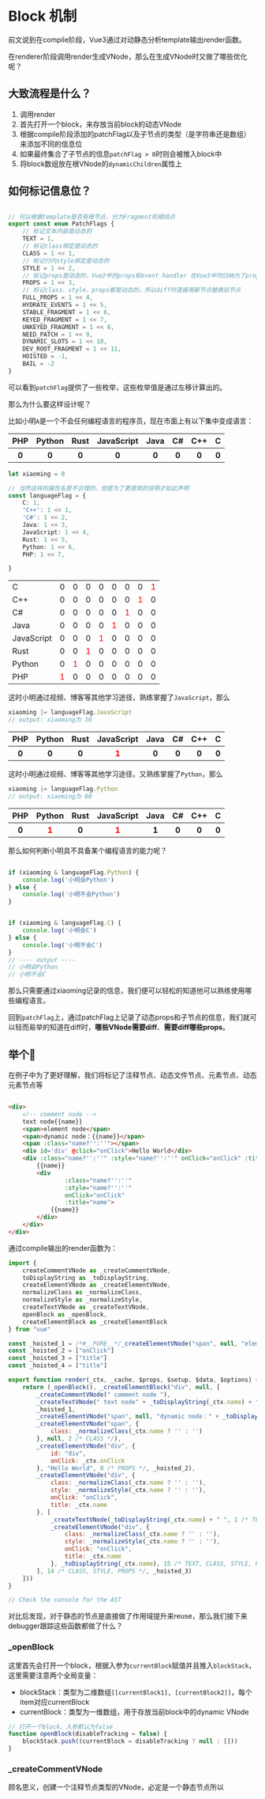 # Block 机制

前文说到在compile阶段，Vue3通过对动静态分析template输出render函数。

在renderer阶段调用render生成VNode，那么在生成VNode时又做了哪些优化呢？

## 大致流程是什么？

1. 调用render
2. 首先打开一个block，来存放当前block的动态VNode
3. 根据compile阶段添加的patchFlag以及子节点的类型（是字符串还是数组）来添加不同的信息位
4. 如果最终集合了子节点的信息`patchFlag > 0`时则会被推入block中
5. 将block数组放在根VNode的`dynamicChildren`属性上

## 如何标记信息位？

```ts

// 可以根据template是否有根节点，分为Fragment和根结点
export const enum PatchFlags {
    // 标记文本内容是动态的
    TEXT = 1,
    // 标记class绑定是动态的
    CLASS = 1 << 1,
    // 标记行内style绑定是动态的
    STYLE = 1 << 2,
    // 标记props是动态的，Vue2中的props和event handler 在Vue3中均归纳为了props
    PROPS = 1 << 3,
    // 标记class、style、props都是动态的，所以diff时直接用新节点替换旧节点
    FULL_PROPS = 1 << 4,
    HYDRATE_EVENTS = 1 << 5,
    STABLE_FRAGMENT = 1 << 6,
    KEYED_FRAGMENT = 1 << 7,
    UNKEYED_FRAGMENT = 1 << 8,
    NEED_PATCH = 1 << 9,
    DYNAMIC_SLOTS = 1 << 10,
    DEV_ROOT_FRAGMENT = 1 << 11,
    HOISTED = -1,
    BAIL = -2
}

```

可以看到`patchFlag`提供了一些枚举，这些枚举值是通过左移计算出的。

那么为什么要这样设计呢？

比如小明`A`是一个不会任何编程语言的程序员，现在市面上有以下集中变成语言：


<table>
    <tbody>
    <tr>
        <th>PHP</th>
        <th>Python</th>
        <th>Rust</th>
        <th>JavaScript</th>
        <th>Java</th>
        <th>C#</th>
        <th>C++</th>
        <th>C</th>
    </tr>
    <tr>
        <th>0</th>
        <th>0</th>
        <th>0</th>
        <th>0</th>
        <th>0</th>
        <th>0</th>
        <th>0</th>
        <th>0</th>
    </tr>
    </tbody>
</table>

```ts
let xiaoming = 0

// 当然这样的属性名是不合理的，但是为了更直观的说明才如此声明
const languageFlag = {
    C: 1,
    'C++': 1 << 1,
    'C#': 1 << 2,
    Java: 1 << 3,
    JavaScript: 1 << 4,
    Rust: 1 << 5,
    Python: 1 << 6,
    PHP: 1 << 7,

}
```

<table>
    <tbody>
    <tr>
        <td>C</td>
        <td>0</td>
        <td>0</td>
        <td>0</td>
        <td>0</td>
        <td>0</td>
        <td>0</td>
        <td>0</td>
        <td style="color:red">1</td>
    </tr>
    <tr>
        <td>C++</td>
        <td>0</td>
        <td>0</td>
        <td>0</td>
        <td>0</td>
        <td>0</td>
        <td>0</td>
        <td style="color:red">1</td>
        <td>0</td>
    </tr>
    <tr>
        <td>C#</td>
        <td>0</td>
        <td>0</td>
        <td>0</td>
        <td>0</td>
        <td>0</td>
        <td style="color:red">1</td>
        <td>0</td>
        <td>0</td>
    </tr>
    <tr>
        <td>Java</td>
        <td>0</td>
        <td>0</td>
        <td>0</td>
        <td>0</td>
        <td style="color:red">1</td>
        <td>0</td>
        <td>0</td>
        <td>0</td>
    </tr>
    <tr>
        <td>JavaScript</td>
        <td>0</td>
        <td>0</td>
        <td>0</td>
        <td style="color:red">1</td>
        <td>0</td>
        <td>0</td>
        <td>0</td>
        <td>0</td>
    </tr>
    <tr>
        <td>Rust</td>
        <td>0</td>
        <td>0</td>
        <td style="color:red">1</td>
        <td>0</td>
        <td>0</td>
        <td>0</td>
        <td>0</td>
        <td>0</td>
    </tr>
    <tr>
        <td>Python</td>
        <td>0</td>
        <td style="color:red">1</td>
        <td>0</td>
        <td>0</td>
        <td>0</td>
        <td>0</td>
        <td>0</td>
        <td>0</td>
    </tr>
    <tr>
        <td>PHP</td>
        <td style="color:red">1</td>
        <td>0</td>
        <td>0</td>
        <td>0</td>
        <td>0</td>
        <td>0</td>
        <td>0</td>
        <td>0</td>
    </tr>
    </tbody>
</table>

这时小明通过视频、博客等其他学习途径，熟练掌握了`JavaScript`，那么

```ts
xiaoming |= languageFlag.JavaScript
// output: xiaoming为 16
```

<table>
    <tbody>
    <tr>
        <th>PHP</th>
        <th>Python</th>
        <th>Rust</th>
        <th>JavaScript</th>
        <th>Java</th>
        <th>C#</th>
        <th>C++</th>
        <th>C</th>
    </tr>
    <tr>
        <th>0</th>
        <th>0</th>
        <th>0</th>
        <th style="color:red">1</th>
        <th>0</th>
        <th>0</th>
        <th>0</th>
        <th>0</th>
    </tr>
    </tbody>
</table>

这时小明通过视频、博客等其他学习途径，又熟练掌握了`Python`，那么

```ts
xiaoming |= languageFlag.Python
// output: xiaoming为 80

```

<table>
    <tbody>
    <tr>
        <th>PHP</th>
        <th>Python</th>
        <th>Rust</th>
        <th>JavaScript</th>
        <th>Java</th>
        <th>C#</th>
        <th>C++</th>
        <th>C</th>
    </tr>
    <tr>
        <th>0</th>
        <th style="color:red">1</th>
        <th>0</th>
        <th style="color:red">1</th>
        <th>1</th>
        <th>0</th>
        <th>0</th>
        <th>0</th>
    </tr>
    </tbody>
</table>

那么如何判断小明具不具备某个编程语言的能力呢？

```js

if (xiaoming & languageFlag.Python) {
    console.log('小明会Python')
} else {
    console.log('小明不会Python')
}


if (xiaoming & languageFlag.C) {
    console.log('小明会C')
} else {
    console.log('小明不会C')
}
// ---- output ----
// 小明会Python
// 小明不会C
```

那么只需要通过xiaoming记录的信息，我们便可以轻松的知道他可以熟练使用哪些编程语言。

回到`patchFlag`上，通过patchFlag上记录了动态props和子节点的信息，我们就可以轻而易举的知道在diff时，**哪些VNode需要diff**、**需要diff哪些props**。

## 举个🌰

在例子中为了更好理解，我们将标记了注释节点、动态文件节点、元素节点、动态元素节点等

```html

<div>
    <!-- comment node -->
    text node{{name}}
    <span>element node</span>
    <span>dynamic node：{{name}}</span>
    <span :class="name?'':''"></span>
    <div id='div' @click="onClick">Hello World</div>
    <div :class="name?'':''" :style="name?'':''" onClick="onClick" :title="name">
        {{name}}
        <div
                :class="name?'':''"
                :style="name?'':''"
                onClick="onClick"
                :title="name">
            {{name}}
        </div>
    </div>
</div>
```

通过compile输出的render函数为：

```js
import {
    createCommentVNode as _createCommentVNode,
    toDisplayString as _toDisplayString,
    createElementVNode as _createElementVNode,
    normalizeClass as _normalizeClass,
    normalizeStyle as _normalizeStyle,
    createTextVNode as _createTextVNode,
    openBlock as _openBlock,
    createElementBlock as _createElementBlock
} from "vue"

const _hoisted_1 = /*#__PURE__*/_createElementVNode("span", null, "element node", -1 /* HOISTED */)
const _hoisted_2 = ["onClick"]
const _hoisted_3 = ["title"]
const _hoisted_4 = ["title"]

export function render(_ctx, _cache, $props, $setup, $data, $options) {
    return (_openBlock(), _createElementBlock("div", null, [
        _createCommentVNode(" comment node "),
        _createTextVNode(" text node" + _toDisplayString(_ctx.name) + " ", 1 /* TEXT */),
        _hoisted_1,
        _createElementVNode("span", null, "dynamic node：" + _toDisplayString(_ctx.name), 1 /* TEXT */),
        _createElementVNode("span", {
            class: _normalizeClass(_ctx.name ? '' : '')
        }, null, 2 /* CLASS */),
        _createElementVNode("div", {
            id: "div",
            onClick: _ctx.onClick
        }, "Hello World", 8 /* PROPS */, _hoisted_2),
        _createElementVNode("div", {
            class: _normalizeClass(_ctx.name ? '' : ''),
            style: _normalizeStyle(_ctx.name ? '' : ''),
            onClick: "onClick",
            title: _ctx.name
        }, [
            _createTextVNode(_toDisplayString(_ctx.name) + " ", 1 /* TEXT */),
            _createElementVNode("div", {
                class: _normalizeClass(_ctx.name ? '' : ''),
                style: _normalizeStyle(_ctx.name ? '' : ''),
                onClick: "onClick",
                title: _ctx.name
            }, _toDisplayString(_ctx.name), 15 /* TEXT, CLASS, STYLE, PROPS */, _hoisted_4)
        ], 14 /* CLASS, STYLE, PROPS */, _hoisted_3)
    ]))
}

// Check the console for the AST
```

对比后发现，对于静态的节点是直接做了作用域提升来reuse，那么我们接下来debugger跟踪这些函数都做了什么？

### _openBlock

这里首先会打开一个block，根据入参为`currentBlock`赋值并且推入`blockStack`，这里需要注意两个全局变量：

- blockStack：类型为二维数组`[[currentBlock1], [currentBlock2]]`，每个item对应currentBlock
- currentBlock：类型为一维数组，用于存放当前block中的dynamic VNode

```js
// 打开一个block，入参默认为false
function openBlock(disableTracking = false) {
    blockStack.push((currentBlock = disableTracking ? null : []))
}
```

### _createCommentVNode

顾名思义，创建一个注释节点类型的VNode，必定是一个静态节点所以

